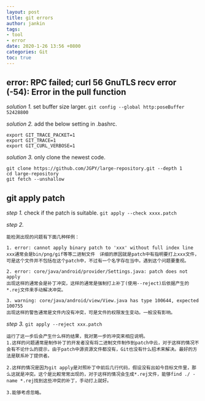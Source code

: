 ```yaml
---
layout: post
title: git errors
author: jankin
tags:
- tool
- error
date: 2020-1-26 13:56 +0800
categories: Git
toc: true
---
```

## error: RPC failed; curl 56 GnuTLS recv error (-54): Error in the pull function

*solution 1.* set buffer size larger.    `git config --global http:poseBuffer 52428800` 

*solution 2.* add the below setting in .bashrc.

```shell
export GIT_TRACE_PACKET=1
export GIT_TRACE=1
export GIT_CURL_VERBOSE=1
```

*solution 3.* only clone the newest code.

```shell
git clone https://github.com/JGPY/large-repository.git --depth 1
cd large-repository
git fetch --unshallow
```



## git apply patch

*step 1.* check if the patch is suitable. `git apply --check xxxx.patch`

*step 2.* 

```shell
能检測出现的问题有下面几种样例：

1. error: cannot apply binary patch to 'xxx' without full index line
xxx通常会是bin/png/gif等等二进制文件　详细的原因就是patch中有指明要打上xxx文件，可是这个文件并不包括在这个patch中，不过有一个名字存在当中。遇到这个问题要重视。

2. error: core/java/android/provider/Settings.java: patch does not apply
出现这样的通常会是补丁冲突，这样的通常是强制打上补丁(使用--reject)后依据产生的*.rej文件来手动解决冲突。

3. warning: core/java/android/view/View.java has type 100644, expected 100755
出现这样的警告通常是文件内没有冲突，可是文件的权限发生变动。一般没有影响。
```

*step 3.* `git apply --reject xxx.patch` 

```shell
运行了这一步后会产生什么样的结果，我对第一步的冲突来相应说明。
1.这样的问题通常是制作补丁的开发者没有将二进制文件制作到patch中云，对于这样的情况不会有不论什么的提示，由于patch中源资源文件都没有，Git也没有什么招术来解决。最好的方法是联系补丁提供者。

2.这样的情况是因为git apply是对照补丁中前后几行代码，假设没有出如今目标文件里，那么这就是冲突。这个是比較常常出现的，对于这样的情况会生成*.rej文件，能够find ./ -name *.rej找到这些冲突的补丁，手动打上就好。

3.能够考虑忽略。
```





